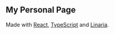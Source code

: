 ## My Personal Page

Made with [React](https://react.dev), [TypeScript](https://www.typescriptlang.org/) and [Linaria](https://linaria.dev).
